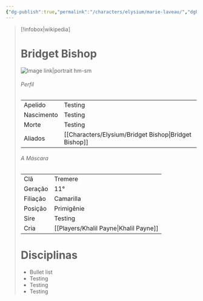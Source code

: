 ```yaml
---
{"dg-publish":true,"permalink":"/characters/elysium/marie-laveau/","dgPassFrontmatter":true}
---
```



> [!infobox|wikipedia]
> # Bridget Bishop
> ![Image link|portrait hm-sm](https://i.pinimg.com/736x/f6/05/74/f60574adb03cdc5835cc5075dd35a02d.jpg)
> ###### Perfil
> |||
> | ---- | ---- |
> | Apelido | Testing |
> | Nascimento | Testing |
> | Morte | Testing |
> | Aliados | [[Characters/Elysium/Bridget Bishop\|Bridget Bishop]] |
> ###### A Máscara
> || |
> | ---- | ---- |
> | Clã | Tremere |
> | Geração | 11° |
> | Filiação | Camarilla |
>| Posição | Primigênie |
> | Sire | Testing |
> | Cria | [[Players/Khalil Payne\|Khalil Payne]] |
> # Disciplinas
>  - Bullet list
> 	- Testing
> 	- Testing
> - Testing






